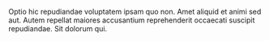 Optio hic repudiandae voluptatem ipsam quo non.
Amet aliquid et animi sed aut.
Autem repellat maiores accusantium reprehenderit occaecati suscipit repudiandae.
Sit dolorum qui.